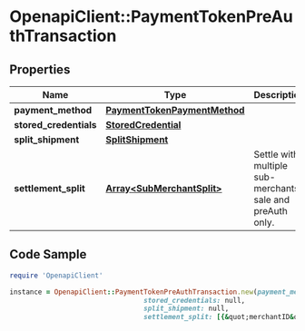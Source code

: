 # OpenapiClient::PaymentTokenPreAuthTransaction

## Properties

Name | Type | Description | Notes
------------ | ------------- | ------------- | -------------
**payment_method** | [**PaymentTokenPaymentMethod**](PaymentTokenPaymentMethod.md) |  | 
**stored_credentials** | [**StoredCredential**](StoredCredential.md) |  | [optional] 
**split_shipment** | [**SplitShipment**](SplitShipment.md) |  | [optional] 
**settlement_split** | [**Array&lt;SubMerchantSplit&gt;**](SubMerchantSplit.md) | Settle with multiple sub-merchants, sale and preAuth only. | [optional] 

## Code Sample

```ruby
require 'OpenapiClient'

instance = OpenapiClient::PaymentTokenPreAuthTransaction.new(payment_method: null,
                                 stored_credentials: null,
                                 split_shipment: null,
                                 settlement_split: [{&quot;merchantID&quot;:&quot;100000001&quot;,&quot;amount&quot;:25.06},{&quot;merchantID&quot;:&quot;100000002&quot;,&quot;amount&quot;:15.07}])
```


